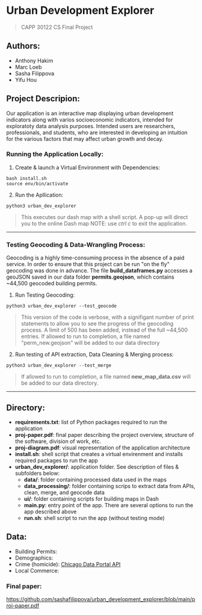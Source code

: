 # Urban Development Explorer
> CAPP 30122 CS Final Project

## Authors: 
* Anthony Hakim
* Marc Loeb
* Sasha Filippova
* Yifu Hou

## Project Descripion:
Our application is an interactive map displaying urban development indicators
along with varios socioeconomic indicators, intended for exploratoty data 
analysis purposes. Intended users are researchers, professionals, 
and students, who are interested in developing an intuition for the various
factors that may affect urban growth and decay.


### Running the Application Locally:

1. Create & launch a Virtual Environment with Dependencies:

```
bash install.sh
source env/bin/activate
```

2. Run the Apllication:

```
python3 urban_dev_explorer
```

> This executes our dash map with a shell script. A pop-up will direct you to the online Dash map
NOTE: use *ctrl c* to exit the application.

---------

### Testing Geocoding & Data-Wrangling Process:

Geocoding is a highly time-consuming process in the absence of a paid service.
In order to ensure that this project can be run "on the fly" geocoding was 
done in advance. The file **build_dataframes.py** accesses a geoJSON saved in 
our data folder **permits.geojson**, which contains ~44,500 geocoded building 
permits.

1. Run Testing Geocoding:

```
python3 urban_dev_explorer --test_geocode
```

> This version of the code is verbose, with a signifigant number of print 
statements to allow you to see the progress of the geocoding process. A limit of 500 has been added, instead of the full ~44,500 entries. If allowed to run to completion, a file named "perm_new.geojson" will be added to our data directory

2. Run testing of API extraction, Data Cleaning & Merging process:

```
python3 urban_dev_explorer --test_merge
```

> If allowed to run to completion, a file named **new_map_data.csv** will be added to our data directory.

----------------

## Directory:

* **requirements.txt**: list of Python packages required to run the application
* **proj-paper.pdf**: final paper describing the project overview, structure of the software, division of work, etc.
* **proj-diagram.pdf**: visual representation of the application architecture 
* **install.sh**: shell script that creates a virtual envirenment and installs required packages to run the app
* **urban_dev_explorer/**: application folder. See description of files & subfolders below:
  * **data/**: folder containing processed data used in the maps
  * **data_processing/**: folder containing scrips to extract data from APIs, clean, merge, and geocode data
  * **ui/**: folder containing scripts for building maps in Dash
  * **__main__.py**: entry point of the app. There are several options to run the app described above
  * **run.sh**: shell script to run the app (without testing mode)



## Data: 

* Building Permits: 
* Demographics: 
* Crime (homicide): [Chicago Data Portal API](https://data.cityofchicago.org/Public-Safety/Crimes-2001-to-Present/ijzp-q8t2)
* Local Commerce: 



### Final paper: 
https://github.com/sashafilippova/urban_development_explorer/blob/main/proj-paper.pdf
